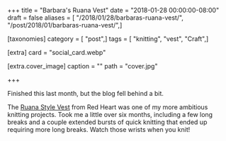 +++
title = "Barbara's Ruana Vest"
date = "2018-01-28 00:00:00-08:00"
draft = false
aliases = [ "/2018/01/28/barbaras-ruana-vest/", "/post/2018/01/barbaras-ruana-vest/",]

[taxonomies]
category = [ "post",]
tags = [ "knitting", "vest", "Craft",]

[extra]
card = "social_card.webp"

[extra.cover_image]
caption = ""
path = "cover.jpg"

+++

Finished this last month, but the blog fell behind a bit.
<!--more-->

The [Ruana Style Vest][] from Red Heart was one of my more ambitious knitting projects. Took me a little over
six months, including a few long breaks and a couple extended bursts of quick knitting that ended up requiring
more long breaks. Watch those wrists when you knit!

[Ruana Style Vest]: http://www.redheart.com/free-patterns/ruana-style-vest